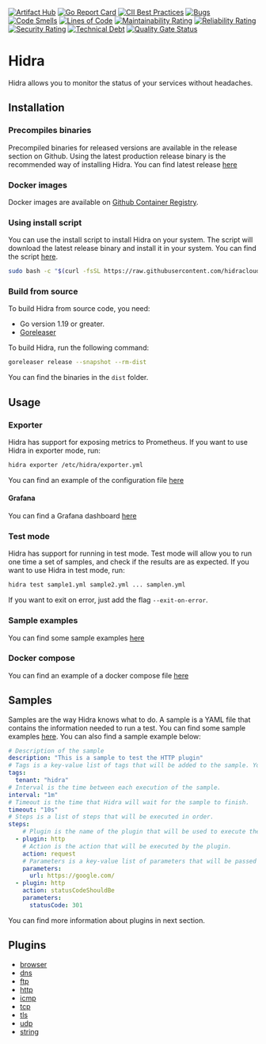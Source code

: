 [![Artifact Hub](https://img.shields.io/endpoint?url=https://artifacthub.io/badge/repository/hidra)](https://artifacthub.io/packages/search?repo=hidra)
[![Go Report Card](https://goreportcard.com/badge/github.com/hidracloud/hidra)](https://goreportcard.com/report/github.com/hidracloud/hidra) [![CII Best Practices](https://bestpractices.coreinfrastructure.org/projects/5722/badge)](https://bestpractices.coreinfrastructure.org/projects/5722)
[![Bugs](https://sonarcloud.io/api/project_badges/measure?project=hidracloud_hidra&metric=bugs)](https://sonarcloud.io/summary/new_code?id=hidracloud_hidra)
[![Code Smells](https://sonarcloud.io/api/project_badges/measure?project=hidracloud_hidra&metric=code_smells)](https://sonarcloud.io/summary/new_code?id=hidracloud_hidra)
[![Lines of Code](https://sonarcloud.io/api/project_badges/measure?project=hidracloud_hidra&metric=ncloc)](https://sonarcloud.io/summary/new_code?id=hidracloud_hidra)
[![Maintainability Rating](https://sonarcloud.io/api/project_badges/measure?project=hidracloud_hidra&metric=sqale_rating)](https://sonarcloud.io/summary/new_code?id=hidracloud_hidra)
[![Reliability Rating](https://sonarcloud.io/api/project_badges/measure?project=hidracloud_hidra&metric=reliability_rating)](https://sonarcloud.io/summary/new_code?id=hidracloud_hidra)
[![Security Rating](https://sonarcloud.io/api/project_badges/measure?project=hidracloud_hidra&metric=security_rating)](https://sonarcloud.io/summary/new_code?id=hidracloud_hidra)
[![Technical Debt](https://sonarcloud.io/api/project_badges/measure?project=hidracloud_hidra&metric=sqale_index)](https://sonarcloud.io/summary/new_code?id=hidracloud_hidra)
[![Quality Gate Status](https://sonarcloud.io/api/project_badges/measure?project=hidracloud_hidra&metric=alert_status)](https://sonarcloud.io/summary/new_code?id=hidracloud_hidra)

# Hidra

Hidra allows you to monitor the status of your services without headaches.

## Installation

### Precompiles binaries

Precompiled binaries for released versions are available in the release section on Github. Using the latest production release binary is the recommended way of installing Hidra. You can find latest release [here](https://github.com/hidracloud/hidra/releases/latest)

### Docker images

Docker images are available on [Github Container Registry](https://github.com/hidracloud/hidra/pkgs/container/hidra).

### Using install script

You can use the install script to install Hidra on your system. The script will download the latest release binary and install it in your system. You can find the script [here](https://raw.githubusercontent.com/hidracloud/hidra/main/install.sh).

```bash
sudo bash -c "$(curl -fsSL https://raw.githubusercontent.com/hidracloud/hidra/main/install.sh)"
```

### Build from source

To build Hidra from source code, you need:

- Go version 1.19 or greater.
- [Goreleaser](https://goreleaser.com)

To build Hidra, run the following command:

```bash
goreleaser release --snapshot --rm-dist
```

You can find the binaries in the `dist` folder.

## Usage

### Exporter

Hidra has support for exposing metrics to Prometheus. If you want to use Hidra in exporter mode, run:

```bash
hidra exporter /etc/hidra/exporter.yml
```

You can find an example of the configuration file [here](https://github.com/hidracloud/hidra/blob/main/configs/hidra/exporter.yml)

#### Grafana

You can find a Grafana dashboard [here](https://github.com/hidracloud/hidra/blob/main/configs/grafana)

### Test mode

Hidra has support for running in test mode. Test mode will allow you to run one time a set of samples, and check if the results are as expected. If you want to use Hidra in test mode, run:

```bash
hidra test sample1.yml sample2.yml ... samplen.yml
```

If you want to exit on error, just add the flag `--exit-on-error`.

### Sample examples

You can find some sample examples [here](https://github.com/hidracloud/hidra/blob/main/configs/hidra/samples/)

### Docker compose

You can find an example of a docker compose file [here](https://github.com/hidracloud/hidra/blob/main/docker-compose.yml)

## Samples

Samples are the way Hidra knows what to do. A sample is a YAML file that contains the information needed to run a test. You can find some sample examples [here](https://github.com/hidracloud/hidra/blob/main/configs/hidra/samples). You can also find a sample example below:

```yaml
# Description of the sample
description: "This is a sample to test the HTTP plugin"
# Tags is a key-value list of tags that will be added to the sample. You can add here whatever you want.
tags:
  tenant: "hidra"
# Interval is the time between each execution of the sample.
interval: "1m"
# Timeout is the time that Hidra will wait for the sample to finish.
timeout: "10s"
# Steps is a list of steps that will be executed in order.
steps:
    # Plugin is the name of the plugin that will be used to execute the step.
  - plugin: http
    # Action is the action that will be executed by the plugin.
    action: request
    # Parameters is a key-value list of parameters that will be passed to the plugin.
    parameters:
      url: https://google.com/
  - plugin: http
    action: statusCodeShouldBe
    parameters:
      statusCode: 301
```

You can find more information about plugins in next section.

## Plugins

- [browser](https://github.com/hidracloud/hidra/blob/main/docs/plugins/browser/README.md)
- [dns](https://github.com/hidracloud/hidra/blob/main/docs/plugins/dns/README.md)
- [ftp](https://github.com/hidracloud/hidra/blob/main/docs/plugins/ftp/README.md)
- [http](https://github.com/hidracloud/hidra/blob/main/docs/plugins/http/README.md)
- [icmp](https://github.com/hidracloud/hidra/blob/main/docs/plugins/icmp/README.md)
- [tcp](https://github.com/hidracloud/hidra/blob/main/docs/plugins/tcp/README.md)
- [tls](https://github.com/hidracloud/hidra/blob/main/docs/plugins/tls/README.md)
- [udp](https://github.com/hidracloud/hidra/blob/main/docs/plugins/udp/README.md)
- [string](https://github.com/hidracloud/hidra/blob/main/docs/plugins/string/README.md)
